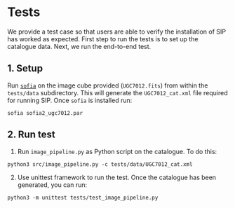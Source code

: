 # Tests

We provide a test case so that users are able to verify the installation of SIP has worked as expected. First step to run the tests is to set up the catalogue data. Next, we run the end-to-end test.

## 1. Setup

Run [`sofia`](https://github.com/SoFiA-Admin/SoFiA-2) on the image cube provided (`UGC7012.fits`) from within the `tests/data` subdirectory. This will generate the `UGC7012_cat.xml` file required for running SIP. Once `sofia` is installed run:

```
sofia sofia2_ugc7012.par
```

## 2. Run test

1. Run `image_pipeline.py` as Python script on the catalogue. To do this:

```
python3 src/image_pipeline.py -c tests/data/UGC7012_cat.xml
```

2. Use unittest framework to run the test. Once the catalogue has been generated, you can run:

```
python3 -m unittest tests/test_image_pipeline.py 
```